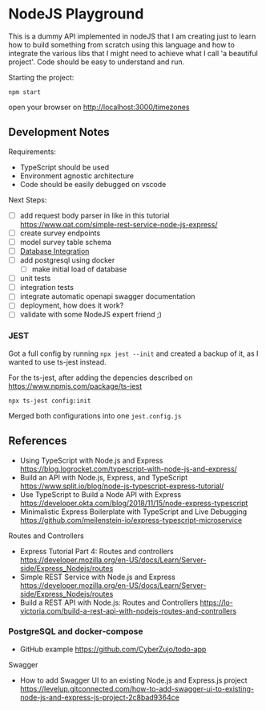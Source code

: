 # NodeJS Playground

This is a dummy API implemented in nodeJS that I am creating just to learn how to build something from scratch using this language and how to integrate the various libs that I might need to achieve what I call 'a beautiful project'. Code should be easy to understand and run.

Starting the project:

```shell
npm start
```

open your browser on <http://localhost:3000/timezones>

## Development Notes

Requirements:

- TypeScript should be used
- Environment agnostic architecture
- Code should be easily debugged on vscode

Next Steps:

- [ ] add request body parser in like in this tutorial <https://www.qat.com/simple-rest-service-node-js-express/>
- [ ] create survey endpoints
- [ ] model survey table schema
- [ ] [Database Integration](#postgresql-and-docker-compose)
- [ ] add postgresql using docker
  - [ ] make initial load of database
- [ ] unit tests
- [ ] integration tests
- [ ] integrate automatic openapi swagger documentation
- [ ] deployment, how does it work?
- [ ] validate with some NodeJS expert friend ;)

### JEST

Got a full config by running `npx jest --init` and created a backup of it, as I wanted to use ts-jest instead.

For the ts-jest, after adding the depencies described on <https://www.npmjs.com/package/ts-jest>

```shell
npx ts-jest config:init
```

Merged both configurations into one `jest.config.js`

## References

- Using TypeScript with Node.js and Express <https://blog.logrocket.com/typescript-with-node-js-and-express/>
- Build an API with Node.js, Express, and TypeScript <https://www.split.io/blog/node-js-typescript-express-tutorial/>
- Use TypeScript to Build a Node API with Express <https://developer.okta.com/blog/2018/11/15/node-express-typescript>
- Minimalistic Express Boilerplate with TypeScript and Live Debugging <https://github.com/meilenstein-io/express-typescript-microservice>

Routes and Controllers

- Express Tutorial Part 4: Routes and controllers <https://developer.mozilla.org/en-US/docs/Learn/Server-side/Express_Nodejs/routes>
- Simple REST Service with Node.js and Express <https://developer.mozilla.org/en-US/docs/Learn/Server-side/Express_Nodejs/routes>
- Build a REST API with Node.js: Routes and Controllers <https://lo-victoria.com/build-a-rest-api-with-nodejs-routes-and-controllers>

### PostgreSQL and docker-compose

- GitHub example <https://github.com/CyberZujo/todo-app>

Swagger

- How to add Swagger UI to an existing Node.js and Express.js project <https://levelup.gitconnected.com/how-to-add-swagger-ui-to-existing-node-js-and-express-js-project-2c8bad9364ce>
